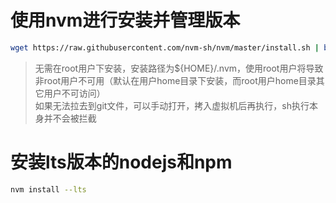 # 使用nvm进行安装并管理版本
```sh
wget https://raw.githubusercontent.com/nvm-sh/nvm/master/install.sh | bash
```  
> 无需在root用户下安装，安装路径为${HOME}/.nvm，使用root用户将导致非root用户不可用（默认在用户home目录下安装，而root用户home目录其它用户不可访问）  
> 如果无法拉去到git文件，可以手动打开，拷入虚拟机后再执行，sh执行本身并不会被拦截
# 安装lts版本的nodejs和npm
```sh
nvm install --lts
```